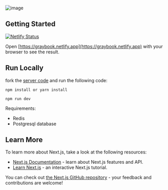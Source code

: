 ![image](https://user-images.githubusercontent.com/69642932/192427112-24755d99-97fc-4111-99bf-e5c434d66be0.png)


## Getting Started
[![Netlify Status](https://api.netlify.com/api/v1/badges/77dbeb17-e087-4fb8-b2fb-8851107ebff2/deploy-status)](https://app.netlify.com/sites/graybook/deploys)

Open [https://graybook.netlify.app](https://graybook.netlify.app) with your browser to see the result.

## Run Locally
fork the [server code](https://github.com/johnmiicheal/graybook-server) and run the following code:

```
npm install or yarn install

npm run dev
```

Requirements: 
  - Redis
  - Postgresql database

## Learn More

To learn more about Next.js, take a look at the following resources:

- [Next.js Documentation](https://nextjs.org/docs) - learn about Next.js features and API.
- [Learn Next.js](https://nextjs.org/learn) - an interactive Next.js tutorial.

You can check out [the Next.js GitHub repository](https://github.com/vercel/next.js/) - your feedback and contributions are welcome!
